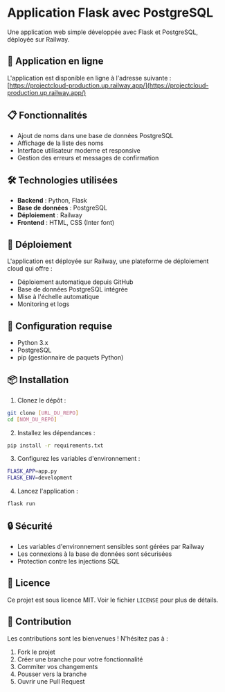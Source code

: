 # Application Flask avec PostgreSQL

Une application web simple développée avec Flask et PostgreSQL, déployée sur Railway.

## 🚀 Application en ligne

L'application est disponible en ligne à l'adresse suivante :
[https://projectcloud-production.up.railway.app/](https://projectcloud-production.up.railway.app/)

## 📋 Fonctionnalités

- Ajout de noms dans une base de données PostgreSQL
- Affichage de la liste des noms
- Interface utilisateur moderne et responsive
- Gestion des erreurs et messages de confirmation

## 🛠️ Technologies utilisées

- **Backend** : Python, Flask
- **Base de données** : PostgreSQL
- **Déploiement** : Railway
- **Frontend** : HTML, CSS (Inter font)

## 🚀 Déploiement

L'application est déployée sur Railway, une plateforme de déploiement cloud qui offre :
- Déploiement automatique depuis GitHub
- Base de données PostgreSQL intégrée
- Mise à l'échelle automatique
- Monitoring et logs

## 🔧 Configuration requise

- Python 3.x
- PostgreSQL
- pip (gestionnaire de paquets Python)

## 📦 Installation

1. Clonez le dépôt :
```bash
git clone [URL_DU_REPO]
cd [NOM_DU_REPO]
```

2. Installez les dépendances :
```bash
pip install -r requirements.txt
```

3. Configurez les variables d'environnement :
```bash
FLASK_APP=app.py
FLASK_ENV=development
```

4. Lancez l'application :
```bash
flask run
```

## 🔒 Sécurité

- Les variables d'environnement sensibles sont gérées par Railway
- Les connexions à la base de données sont sécurisées
- Protection contre les injections SQL

## 📝 Licence

Ce projet est sous licence MIT. Voir le fichier `LICENSE` pour plus de détails.

## 🤝 Contribution

Les contributions sont les bienvenues ! N'hésitez pas à :
1. Fork le projet
2. Créer une branche pour votre fonctionnalité
3. Commiter vos changements
4. Pousser vers la branche
5. Ouvrir une Pull Request 